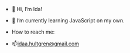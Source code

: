 - 👋 Hi, I’m Ida!
- 🌱 I’m currently learning JavaScript on my own. 
  
- How to reach me:
- 📫idaa.hultgren@gmail.com

<!---
idahultgren/idahultgren is a ✨ special ✨ repository because its `README.md` (this file) appears on your GitHub profile.
You can click the Preview link to take a look at your changes.
--->
